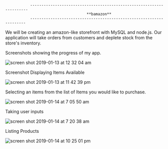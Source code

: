                ---------------------------------------------------------------------
                                        **bamazon**
               --------------------------------------------------------------------
 We will be creating an amazon-like storefront with MySQL and node.js. Our application will take orders from customers and deplete stock from the store's inventory.

 Screenshots showing the progress of my app.

 ![screen shot 2019-01-13 at 12 32 04 am](https://user-images.githubusercontent.com/13372822/51110330-53e52380-17c6-11e9-8201-1d313d1e173e.png)

Screenshot Displaying Items Available

![screen shot 2019-01-13 at 11 42 39 pm](https://user-images.githubusercontent.com/13372822/51110495-e2f23b80-17c6-11e9-8856-7ef36835669c.png)

Selecting an items from the list of Items you would like to purchase.

![screen shot 2019-01-14 at 7 05 50 am](https://user-images.githubusercontent.com/13372822/51111748-0c14cb00-17cb-11e9-96e1-ba6f1f2e2ccb.png)

Taking user inputs

![screen shot 2019-01-14 at 7 20 38 am](https://user-images.githubusercontent.com/13372822/51112563-09b37080-17cd-11e9-95ac-e9c4898cb6af.png)

Listing Products

![screen shot 2019-01-14 at 10 25 01 pm](https://user-images.githubusercontent.com/13372822/51157853-c0583500-184f-11e9-849f-0915a6e1b03f.png)